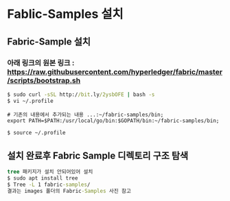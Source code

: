 # Fablic-Samples 설치

## Fabric-Sample 설치
### 아래 링크의 원본 링크 : https://raw.githubusercontent.com/hyperledger/fabric/master/scripts/bootstrap.sh
```cmd
$ sudo curl -sSL http://bit.ly/2ysbOFE | bash -s
$ vi ~/.profile
```
```vim
# 기존의 내용에서 추가되는 내용 ...:~/fabric-samples/bin;
export PATH=$PATH:/usr/local/go/bin:$GOPATH/bin:~/fabric-samples/bin;
```
```cmd
$ source ~/.profile
``` 

## 설치 완료후 Fabric Sample 디렉토리 구조 탐색
``` cmd
tree 패키지가 설치 안되어있어 설치
$ sudo apt install tree
$ Tree -L 1 fabric-samples/
결과는 images 폴더의 Fabric-Samples 사진 참고
```

